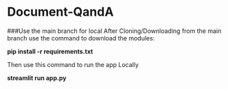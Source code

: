# Document-QandA
###Use the main branch for local
After Cloning/Downloading from the main branch use the command to download the modules:

**pip install -r requirements.txt**

Then use this command to run the app Locally
  
**streamlit run app.py**

